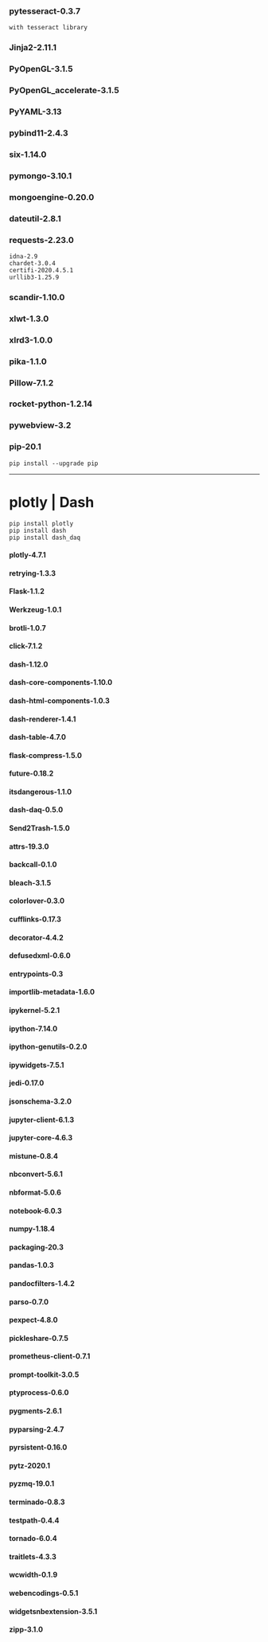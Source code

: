### pytesseract-0.3.7
```
with tesseract library
```
### Jinja2-2.11.1
### PyOpenGL-3.1.5
### PyOpenGL_accelerate-3.1.5
### PyYAML-3.13
### pybind11-2.4.3
### six-1.14.0
### pymongo-3.10.1
### mongoengine-0.20.0
### dateutil-2.8.1
### requests-2.23.0
```
idna-2.9
chardet-3.0.4
certifi-2020.4.5.1
urllib3-1.25.9
```
### scandir-1.10.0
### xlwt-1.3.0
### xlrd3-1.0.0
### pika-1.1.0
### Pillow-7.1.2
### rocket-python-1.2.14
### pywebview-3.2
### pip-20.1
```
pip install --upgrade pip
```
---
# plotly | Dash
```
pip install plotly
pip install dash
pip install dash_daq
```
#### plotly-4.7.1
#### retrying-1.3.3

#### Flask-1.1.2
#### Werkzeug-1.0.1
#### brotli-1.0.7
#### click-7.1.2
#### dash-1.12.0
#### dash-core-components-1.10.0
#### dash-html-components-1.0.3
#### dash-renderer-1.4.1
#### dash-table-4.7.0
#### flask-compress-1.5.0
#### future-0.18.2
#### itsdangerous-1.1.0

#### dash-daq-0.5.0

#### Send2Trash-1.5.0
#### attrs-19.3.0
#### backcall-0.1.0
#### bleach-3.1.5
#### colorlover-0.3.0
#### cufflinks-0.17.3
#### decorator-4.4.2
#### defusedxml-0.6.0
#### entrypoints-0.3
#### importlib-metadata-1.6.0
#### ipykernel-5.2.1
#### ipython-7.14.0
#### ipython-genutils-0.2.0
#### ipywidgets-7.5.1
#### jedi-0.17.0
#### jsonschema-3.2.0
#### jupyter-client-6.1.3
#### jupyter-core-4.6.3
#### mistune-0.8.4
#### nbconvert-5.6.1
#### nbformat-5.0.6
#### notebook-6.0.3
#### numpy-1.18.4
#### packaging-20.3
#### pandas-1.0.3
#### pandocfilters-1.4.2
#### parso-0.7.0
#### pexpect-4.8.0
#### pickleshare-0.7.5
#### prometheus-client-0.7.1
#### prompt-toolkit-3.0.5
#### ptyprocess-0.6.0
#### pygments-2.6.1
#### pyparsing-2.4.7
#### pyrsistent-0.16.0
#### pytz-2020.1
#### pyzmq-19.0.1
#### terminado-0.8.3
#### testpath-0.4.4
#### tornado-6.0.4
#### traitlets-4.3.3
#### wcwidth-0.1.9
#### webencodings-0.5.1
#### widgetsnbextension-3.5.1
#### zipp-3.1.0
